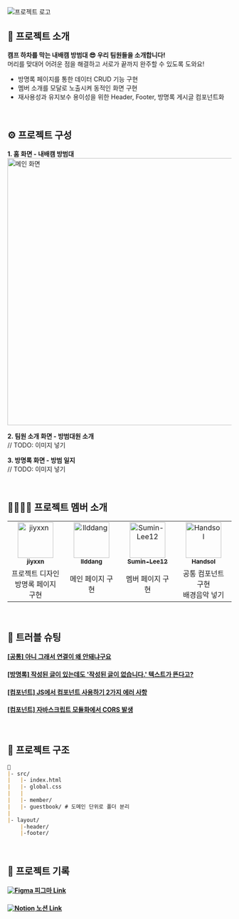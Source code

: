 ![프로젝트 로고](https://github.com/user-attachments/assets/747b5eec-96b0-4e20-84f1-05b2885b55e6)

## 💬 프로젝트 소개
**캠프 하차를 막는 내배캠 방범대 😎 우리 팀원들을 소개합니다!** <br>
머리를 맞대어 어려운 점을 해결하고 서로가 끝까지 완주할 수 있도록 도와요!
- 방명록 페이지를 통한 데이터 CRUD 기능 구현 
- 멤버 소개를 모달로 노출시켜 동적인 화면 구현
- 재사용성과 유지보수 용이성을 위한 Header, Footer, 방명록 게시글 컴포넌트화
<br />

## ⚙ 프로젝트 구성
**1. 홈 화면 - 내배캠 방범대** <br />
<img src="https://github.com/user-attachments/assets/106bf561-9638-4c10-9c96-eff2b2f8d2df" alt="메인 화면" width="600px" />


**2. 팀원 소개 화면 - 방범대원 소개** <br />
// TODO: 이미지 넣기

**3. 방명록 화면 - 방범 일지** <br />
// TODO: 이미지 넣기


<br />

## 👩‍👩‍👧‍👧 프로젝트 멤버 소개
<table>
  <tbody>
    <tr>
      <td align="center">
        <a href="https://github.com/jiyxxn">
        <img src="https://github.com/jiyxxn.png" width="80" alt="jiyxxn"/>
        <br />
        <sub><b>jiyxxn</b></sub>
        </a>
        <br />
      </td>
      <td align="center">
        <a href="https://github.com/llddang">
        <img src="https://github.com/llddang.png" width="80" alt="llddang"/>
        <br />
        <sub><b>llddang</b></sub>
        </a>
        <br />
      </td>
      <td align="center">
        <a href="https://github.com/Sumin-Lee12">
        <img src="https://github.com/Sumin-Lee12.png" width="80" alt="Sumin-Lee12"/>
        <br />
        <sub><b>Sumin-Lee12</b></sub>
        </a>
        <br />
      </td>
      <td align="center">
        <a href="https://github.com/Handsol">
        <img src="https://github.com/Handsol.png" width="80" alt="Handsol"/>
        <br />
        <sub><b>Handsol</b></sub>
        </a>
        <br />
      </td>
    </tr>
    <tr>
      <td width="200px" align="center">
        프로젝트 디자인<br />
        방명록 페이지 구현
      </td>
      <td width="200px" align="center">
        메인 페이지 구현
      </td>
      <td width="200px" align="center">
        멤버 페이지 구현
      </td>
      <td width="200px" align="center">
        공통 컴포넌트 구현<br />
        배경음악 넣기
      </td>
    </tr>
  </tbody>
</table>

<br />

## 🚀 트러블 슈팅
#### [[공통] 아니 그래서 연결이 왜 안돼냐구요](https://github.com/Handsol/team3/wiki/%5B%EA%B3%B5%ED%86%B5%5D-%EC%95%84%EB%8B%88-%EA%B7%B8%EB%9E%98%EC%84%9C-%EC%97%B0%EA%B2%B0%EC%9D%B4-%EC%99%9C-%EC%95%88%EB%90%98%EB%83%90%EA%B5%AC%EC%9A%94)
#### [[방명록] 작성된 글이 있는데도 '작성된 글이 없습니다.' 텍스트가 뜬다고?](https://github.com/Handsol/team3/wiki/%5B%EB%B0%A9%EB%AA%85%EB%A1%9D%5D-%EC%9E%91%EC%84%B1%EB%90%9C-%EA%B8%80%EC%9D%B4-%EC%9E%88%EB%8A%94%EB%8D%B0%EB%8F%84-%E2%80%98%EC%9E%91%EC%84%B1%EB%90%9C-%EA%B8%80%EC%9D%B4-%EC%97%86%EC%8A%B5%EB%8B%88%EB%8B%A4.%E2%80%99-%ED%85%8D%EC%8A%A4%ED%8A%B8%EA%B0%80-%EB%9C%AC%EB%8B%A4%EA%B3%A0%3F)
#### [[컴포넌트] JS에서 컴포넌트 사용하기 2가지 에러 사항](https://github.com/Handsol/team3/wiki/%5B%EC%BB%B4%ED%8F%AC%EB%84%8C%ED%8A%B8%5D-JS%EC%97%90%EC%84%9C-%EC%BB%B4%ED%8F%AC%EB%84%8C%ED%8A%B8-%EC%82%AC%EC%9A%A9%ED%95%98%EA%B8%B0---2%EA%B0%80%EC%A7%80%EC%9D%98-%EC%97%90%EB%9F%AC-%EC%82%AC%ED%95%AD)
#### [[컴포넌트] 자바스크립트 모듈화에서 CORS 발생](https://github.com/Handsol/team3/wiki/%5B%EC%BB%B4%ED%8F%AC%EB%84%8C%ED%8A%B8%5D-%EC%9E%90%EB%B0%94%EC%8A%A4%ED%81%AC%EB%A6%BD%ED%8A%B8-%EB%AA%A8%EB%93%88%ED%99%94%EC%97%90%EC%84%9C-CORS-%EB%B0%9C%EC%83%9D)

<br />

## 📁 프로젝트 구조
```markdown
📁
|- src/
|   |- index.html
|   |- global.css
|   |
|   |- member/
|   |- guestbook/ # 도메인 단위로 폴더 분리
|
|- layout/
    |-header/
    |-footer/
```

<br />

## 📃 프로젝트 기록

#### [<img src="https://img.shields.io/badge/Figma-F24E1E?style=for-the-badge&logo=figma&logoColor=white" alt="Figma" /> 피그마 Link](https://www.figma.com/design/7mrFqF3eRnKzITdRJWuiBz/%EB%82%B4%EB%B0%B0%EC%BA%A0---3%EC%A1%B0%EB%8A%94-%EB%AA%BB%EB%A7%90%EB%A0%A4?node-id=0-1&p=f&t=6LXj0ldVBzZN1xTA-0)
#### [<img src="https://img.shields.io/badge/Notion-000000?style=for-the-badge&logo=notion&logoColor=white" alt="Notion" /> 노션 Link](https://www.notion.so/03-3-165d2bdba92980cc9099e3a39d0d799f)


